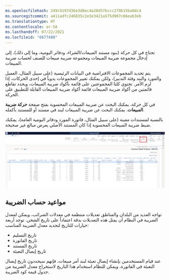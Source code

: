 ```yaml
---
ms.openlocfilehash: 249c9197d36e3d6ec4a20d57bccc279b15ba0dc4
ms.sourcegitcommit: a411adfc246835c2e3e3421a575d907c66eab3eb
ms.translationtype: HT
ms.contentlocale: ar-SA
ms.lasthandoff: 07/22/2021
ms.locfileid: "6677480"
---
```

تحتاج في كل حركة (بنود مستند المبيعات/الشراء، ودفاتر اليومية، وما إلى ذلك)، إلى إدخال مجموعة ضريبة المبيعات ومجموعة ضريبة مبيعات للصنف لحساب ضريبة المبيعات. 

يتم تحديد المجموعات الافتراضية في البيانات الرئيسية (على سبيل المثال، العميل والمورد والبند وفئة التدبير)، ولكن يمكنك تغيير المجموعات يدوياً في إحدى الحركات، إذا لزم الأمر. تحتوي كلتا المجموعتين على قائمة بأكواد ضريبة المبيعات، ويحدد تقاطع قائمتين من أكواد ضريبة المبيعات قائمة أكواد ضريبة المبيعات القابلة للتطبيق على الحركة.

في كل حركة، يمكنك البحث عن ضريبة المبيعات المحسوبة بفتح صفحة **حركة ضريبة المبيعات**. يمكنك البحث عن ضريبة المبيعات لبند في مستند أو للمستند بأكمله.

بالنسبة لمستندات معينة (على سبيل المثال، فاتورة المورد ودفاتر اليومية العامة)، يمكنك ضبط ضريبة المبيعات المحسوبة إذا كان المستند الأصلي يعرض مبالغ غير صحيحة.


[ ![لقطة شاشة لصفحة أمر مبيعات تعرض بنود أوامر المبيعات.](../media/transaction.png) ](../media/transaction.png#lightbox)

## <a name="tax-calculation-dates"></a>مواعيد حساب الضريبة
تواجه العديد من البلدان والمناطق تعديلات منتظمة في معدلات الضرائب، ويمكن لمعدل الضريبة في النظام أن يمثل هذه التعديلات بدقة اعتماداً على تاريخ الشحن. توجد أربعة خيارات للتاريخ لتحديد معدل الضريبة المناسب: 

- تاريخ التسليم
- تاريخ الفاتورة
- تاريخ المستند
- تاريخ إيصال التعبئة

عند قيام المستخدمين بإنشاء إيصال تعبئة لبند أمر مبيعات، فإنهم سيحددون تاريخ إيصال التعبئة في الفاتورة، ويمكن للنظام استخدام هذا التاريخ لاستخراج معدل الضريبة من جدول قيمة كود الضريبة.
